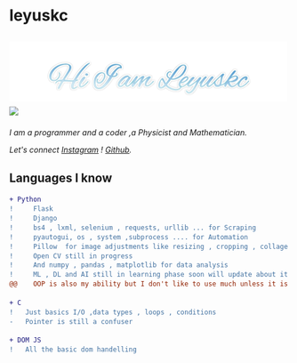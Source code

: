 # leyuskc


<h2><img src="https://raw.githubusercontent.com/leyuskckiran1510/leyuskckiran1510/main/Leyuskc2.png" width="500"> <img src="https://c.tenor.com/UX-QYT2KtycAAAAi/brown-cony-bear.gif" width="250"></h2>

*I am a programmer and a coder ,a Physicist and Mathematician.*

*Let's connect [Instagram](https://www.instagram.com/leyuskc_/) ! [Github](https://github.com/leyuskckiran1510).*
## Languages I know

```diff
+ Python
!     Flask
!     Django
!     bs4 , lxml, selenium , requests, urllib ... for Scraping
!     pyautogui, os , system ,subprocess .... for Automation
!     Pillow  for image adjustments like resizing , cropping , collage , text in large number of images ..
!     Open CV still in progress
!     And numpy , pandas , matplotlib for data analysis
!     ML , DL and AI still in learning phase soon will update about it too
@@    OOP is also my ability but I don't like to use much unless it is necessary @@

+ C
!   Just basics I/O ,data types , loops , conditions
-   Pointer is still a confuser 

+ DOM JS
!   All the basic dom handelling




```
